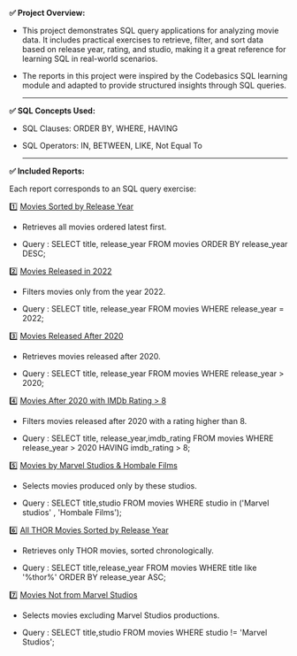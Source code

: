 **✅ Project Overview:**
 
-  This project demonstrates SQL query applications for analyzing movie data. It includes practical exercises to retrieve, filter, and sort data based on release year, rating, and studio, making it a great reference for learning SQL in real-world scenarios.
  
-  The reports in this project were inspired by the Codebasics SQL learning module and adapted to provide structured insights through SQL queries.

   ****

 
**✅ SQL Concepts Used:**

-  SQL Clauses: ORDER BY, WHERE, HAVING

-  SQL Operators: IN, BETWEEN, LIKE, Not Equal To


   ****
  
 
**✅ Included Reports:**  
   
  Each report corresponds to an SQL query exercise:
 
1️⃣ [Movies Sorted by Release Year](https://github.com/DataSagar/Movie_Data_Analysis_with_SQL-Queries/blob/main/1.pdf)

-    Retrieves all movies ordered latest first.

-    Query : SELECT 
title, release_year
FROM movies
ORDER BY release_year DESC;



2️⃣ [Movies Released in 2022](https://github.com/DataSagar/Movie_Data_Analysis_with_SQL-Queries/blob/main/2.pdf)

-    Filters movies only from the year 2022.

-    Query : SELECT 
title, release_year
FROM movies
WHERE release_year = 2022;



3️⃣ [Movies Released After 2020](https://github.com/DataSagar/Movie_Data_Analysis_with_SQL-Queries/blob/main/3.pdf)

-    Retrieves movies released after 2020.

-    Query : SELECT 
title, release_year
FROM movies
WHERE release_year > 2020;



4️⃣ [Movies After 2020 with IMDb Rating > 8](https://github.com/DataSagar/Movie_Data_Analysis_with_SQL-Queries/blob/main/4.pdf)

-    Filters movies released after 2020 with a rating higher than 8.

-    Query : SELECT 
title, release_year,imdb_rating
FROM movies
WHERE release_year > 2020
HAVING imdb_rating > 8;



5️⃣ [Movies by Marvel Studios & Hombale Films](https://github.com/DataSagar/Movie_Data_Analysis_with_SQL-Queries/blob/main/5.pdf)

-    Selects movies produced only by these studios.

-    Query : SELECT 
title,studio
FROM movies
WHERE studio in ('Marvel studios' , 'Hombale Films');


6️⃣ [All THOR Movies Sorted by Release Year](https://github.com/DataSagar/Movie_Data_Analysis_with_SQL-Queries/blob/main/6.pdf)

-    Retrieves only THOR movies, sorted chronologically.

-    Query : SELECT 
title,release_year
FROM movies
WHERE title like '%thor%'
ORDER BY release_year ASC;


7️⃣ [Movies Not from Marvel Studios](https://github.com/DataSagar/Movie_Data_Analysis_with_SQL-Queries/blob/main/7.pdf)

-    Selects movies excluding Marvel Studios productions.

-    Query : SELECT 
title,studio
FROM movies
WHERE studio != 'Marvel Studios';


